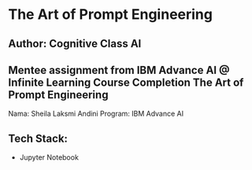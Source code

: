 # The Art of Prompt Engineering
## Author: Cognitive Class AI

Mentee assignment from IBM Advance AI @ Infinite Learning
Course Completion The Art of Prompt Engineering
---

Nama: Sheila Laksmi Andini
Program: IBM Advance AI

## Tech Stack:
- Jupyter Notebook
